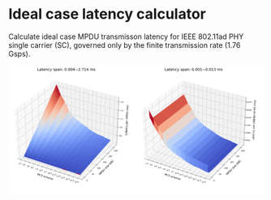 # Ideal case latency calculator
Calculate ideal case MPDU transmisson latency for IEEE 802.11ad PHY single carrier (SC), governed only by the finite transmission rate (1.76 Gsps).

![Single MPU latency](Single-mpdu-latency.png)
